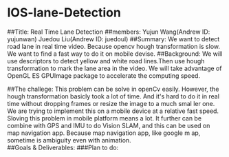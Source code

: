 # IOS-lane-Detection

##Title:
Real Time Lane Detection
##members:
Yujun Wang(Andrew ID: yujunwan) Juedou Liu(Andrew ID: juedoul)
##Summary:
We want to detect road lane in real time video. Because opencv hough transformation is slow. We want to find a fast way to do it on mobile devise.
##Background:
 We will use descriptors to detect yellow and white road lines.Then use hough transformation to mark the lane area in the video. We will take advantage of OpenGL ES GPUImage package to accelerate the computing speed.
 
##The challege:
This problem can be solve in openCv easily. However, the hough transformation basicly took a lot of time. And it's hard to do it in real time without dropping frames or resize the image to a much smal    ler one. We are trying to implement this on a mobile device at a relative fast speed.  
Sloving this problem in mobile platform means a lot. It further can be combine with GPS and IMU to do Vision SLAM, and this can be used on map navigation app. Because map navigation app, like google m    ap, sometime is ambiguity even with animation.  
##Goals & Deliverables:
###Plan to do:
                                                                                                                                                                                                           
